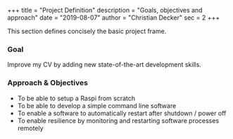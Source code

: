 +++
title = "Project Definition"
description = "Goals, objectives and approach"
date = "2019-08-07"
author = "Christian Decker"
sec = 2
+++

This section defines concisely the basic project frame.

### Goal

Improve my CV by adding new state-of-the-art development skills.

### Approach & Objectives

* To be able to setup a Raspi from scratch
* To be able to develop a simple command line software
* To enable a software to automatically restart after shutdown / power off
* To enable resilience by monitoring and restarting software processes remotely





